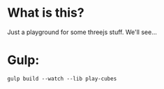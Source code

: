 # What is this?

Just a playground for some threejs stuff. We'll see...

# Gulp:

```
gulp build --watch --lib play-cubes
````

